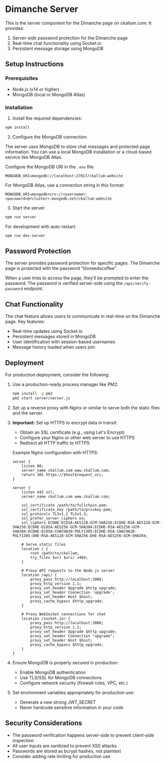 # Dimanche Server

This is the server component for the Dimanche page on ckallum.com. It provides:

1. Server-side password protection for the Dimanche page
2. Real-time chat functionality using Socket.io
3. Persistent message storage using MongoDB

## Setup Instructions

### Prerequisites

- Node.js (v14 or higher)
- MongoDB (local or MongoDB Atlas)

### Installation

1. Install the required dependencies:

```bash
npm install
```

2. Configure the MongoDB connection:

The server uses MongoDB to store chat messages and protected page information. 
You can use a local MongoDB installation or a cloud-based service like MongoDB Atlas.

Configure the MongoDB URI in the `.env` file:

```
MONGODB_URI=mongodb://localhost:27017/ckallum-website
```

For MongoDB Atlas, use a connection string in this format:
```
MONGODB_URI=mongodb+srv://<username>:<password>@<cluster>.mongodb.net/ckallum-website
```

3. Start the server:

```bash
npm run server
```

For development with auto-restart:

```bash
npm run dev-server
```

## Password Protection

The server provides password protection for specific pages. The Dimanche page is protected with the password "liloneedscoffee".

When a user tries to access the page, they'll be prompted to enter the password. The password is verified server-side using the `/api/verify-password` endpoint.

## Chat Functionality

The chat feature allows users to communicate in real-time on the Dimanche page. Key features:

- Real-time updates using Socket.io
- Persistent messages stored in MongoDB
- User identification with session-based usernames
- Message history loaded when users join

## Deployment

For production deployment, consider the following:

1. Use a production-ready process manager like PM2:
   ```bash
   npm install -g pm2
   pm2 start server/server.js
   ```

2. Set up a reverse proxy with Nginx or similar to serve both the static files and the server.

3. **Important:** Set up HTTPS to encrypt data in transit:
   - Obtain an SSL certificate (e.g., using Let's Encrypt)
   - Configure your Nginx or other web server to use HTTPS
   - Redirect all HTTP traffic to HTTPS

   Example Nginx configuration with HTTPS:
   ```nginx
   server {
       listen 80;
       server_name ckallum.com www.ckallum.com;
       return 301 https://$host$request_uri;
   }

   server {
       listen 443 ssl;
       server_name ckallum.com www.ckallum.com;

       ssl_certificate /path/to/fullchain.pem;
       ssl_certificate_key /path/to/privkey.pem;
       ssl_protocols TLSv1.2 TLSv1.3;
       ssl_prefer_server_ciphers on;
       ssl_ciphers ECDHE-ECDSA-AES128-GCM-SHA256:ECDHE-RSA-AES128-GCM-SHA256:ECDHE-ECDSA-AES256-GCM-SHA384:ECDHE-RSA-AES256-GCM-SHA384:ECDHE-ECDSA-CHACHA20-POLY1305:ECDHE-RSA-CHACHA20-POLY1305:DHE-RSA-AES128-GCM-SHA256:DHE-RSA-AES256-GCM-SHA384;

       # Serve static files
       location / {
           root /path/to/ckallum;
           try_files $uri $uri/ =404;
       }

       # Proxy API requests to the Node.js server
       location /api/ {
           proxy_pass http://localhost:3000;
           proxy_http_version 1.1;
           proxy_set_header Upgrade $http_upgrade;
           proxy_set_header Connection 'upgrade';
           proxy_set_header Host $host;
           proxy_cache_bypass $http_upgrade;
       }

       # Proxy WebSocket connections for chat
       location /socket.io/ {
           proxy_pass http://localhost:3000;
           proxy_http_version 1.1;
           proxy_set_header Upgrade $http_upgrade;
           proxy_set_header Connection "upgrade";
           proxy_set_header Host $host;
           proxy_cache_bypass $http_upgrade;
       }
   }
   ```

4. Ensure MongoDB is properly secured in production:
   - Enable MongoDB authentication
   - Use TLS/SSL for MongoDB connections
   - Configure network security (firewall rules, VPC, etc.)

5. Set environment variables appropriately for production use:
   - Generate a new strong JWT_SECRET
   - Never hardcode sensitive information in your code

## Security Considerations

- The password verification happens server-side to prevent client-side inspection
- All user inputs are sanitized to prevent XSS attacks
- Passwords are stored as bcrypt hashes, not plaintext
- Consider adding rate limiting for production use